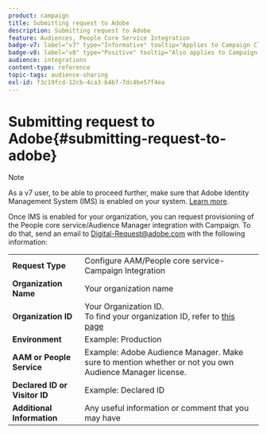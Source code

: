 ```yaml
---
product: campaign
title: Submitting request to Adobe
description: Submitting request to Adobe
feature: Audiences, People Core Service Integration
badge-v7: label="v7" type="Informative" tooltip="Applies to Campaign Classic v7"
badge-v8: label="v8" type="Positive" tooltip="Also applies to Campaign v8"
audience: integrations
content-type: reference
topic-tags: audience-sharing
exl-id: f3c19fcd-12cb-4ca3-b4b7-7dc4be57f4ea
---
```

# Submitting request to Adobe{#submitting-request-to-adobe}

 

>[!NOTE]
>
>As a v7 user, to be able to proceed further, make sure that Adobe Identity Management System (IMS) is enabled on your system. [Learn more](../../integrations/using/about-adobe-id.md).

Once IMS is enabled for your organization, you can request provisioning of the People core service/Audience Manager integration with Campaign. To do that, send an email to [Digital-Request@adobe.com](mailto:Digital-Request@adobe.com) with the following information:

<table> 
 <tbody> 
  <tr> 
   <td> <strong>Request Type</strong><br /> </td> 
   <td> Configure AAM/People core service-Campaign Integration </td> 
  </tr> 
  <tr> 
   <td> <strong>Organization Name</strong><br /> </td> 
   <td> Your organization name </td> 
  </tr> 
  <tr> 
   <td> <strong>Organization ID</strong><br /> </td> 
   <td> Your Organization ID. <br> To find your organization ID, refer to <a href="https://experienceleague.adobe.com/docs/core-services/interface/administration/organizations.html">this page</a></td> 
  </tr> 
  <tr> 
   <td> <strong>Environment</strong><br /> </td> 
   <td> Example: Production </td> 
  </tr> 
  <tr> 
   <td> <strong>AAM or People Service</strong><br /> </td> 
   <td> Example: Adobe Audience Manager. Make sure to mention whether or not you own Audience Manager license.</td> 
  </tr> 
  <tr> 
   <td> <strong>Declared ID or Visitor ID</strong><br /> </td> 
   <td> Example: Declared ID </td> 
  </tr> 
  <tr> 
   <td> <strong>Additional Information</strong><br /> </td> 
   <td> Any useful information or comment that you may have </td> 
  </tr> 
 </tbody> 
</table>
